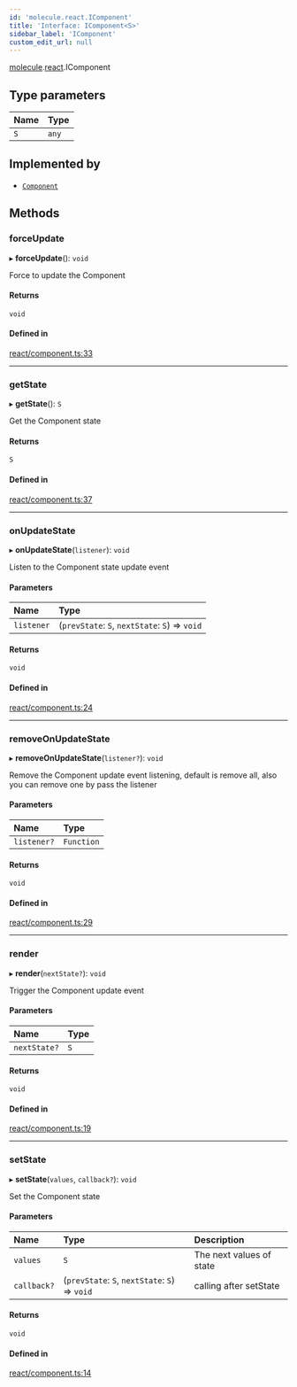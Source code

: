 ```yaml
---
id: 'molecule.react.IComponent'
title: 'Interface: IComponent<S>'
sidebar_label: 'IComponent'
custom_edit_url: null
---
```


[molecule](../namespaces/molecule).[react](../namespaces/molecule.react).IComponent

## Type parameters

| Name | Type  |
| :--- | :---- |
| `S`  | `any` |

## Implemented by

-   [`Component`](../classes/molecule.react.Component)

## Methods

### forceUpdate

▸ **forceUpdate**(): `void`

Force to update the Component

#### Returns

`void`

#### Defined in

[react/component.ts:33](https://github.com/DTStack/molecule/blob/ff1a27ef/src/react/component.ts#L33)

---

### getState

▸ **getState**(): `S`

Get the Component state

#### Returns

`S`

#### Defined in

[react/component.ts:37](https://github.com/DTStack/molecule/blob/ff1a27ef/src/react/component.ts#L37)

---

### onUpdateState

▸ **onUpdateState**(`listener`): `void`

Listen to the Component state update event

#### Parameters

| Name       | Type                                           |
| :--------- | :--------------------------------------------- |
| `listener` | (`prevState`: `S`, `nextState`: `S`) => `void` |

#### Returns

`void`

#### Defined in

[react/component.ts:24](https://github.com/DTStack/molecule/blob/ff1a27ef/src/react/component.ts#L24)

---

### removeOnUpdateState

▸ **removeOnUpdateState**(`listener?`): `void`

Remove the Component update event listening, default is remove all,
also you can remove one by pass the listener

#### Parameters

| Name        | Type       |
| :---------- | :--------- |
| `listener?` | `Function` |

#### Returns

`void`

#### Defined in

[react/component.ts:29](https://github.com/DTStack/molecule/blob/ff1a27ef/src/react/component.ts#L29)

---

### render

▸ **render**(`nextState?`): `void`

Trigger the Component update event

#### Parameters

| Name         | Type |
| :----------- | :--- |
| `nextState?` | `S`  |

#### Returns

`void`

#### Defined in

[react/component.ts:19](https://github.com/DTStack/molecule/blob/ff1a27ef/src/react/component.ts#L19)

---

### setState

▸ **setState**(`values`, `callback?`): `void`

Set the Component state

#### Parameters

| Name        | Type                                           | Description              |
| :---------- | :--------------------------------------------- | :----------------------- |
| `values`    | `S`                                            | The next values of state |
| `callback?` | (`prevState`: `S`, `nextState`: `S`) => `void` | calling after setState   |

#### Returns

`void`

#### Defined in

[react/component.ts:14](https://github.com/DTStack/molecule/blob/ff1a27ef/src/react/component.ts#L14)
